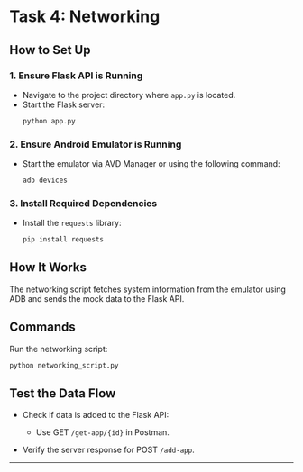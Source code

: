 # Task 4: Networking

## How to Set Up

### 1. Ensure Flask API is Running
- Navigate to the project directory where `app.py` is located.
- Start the Flask server:
  ```bash
  python app.py
  ```

### 2. Ensure Android Emulator is Running
- Start the emulator via AVD Manager or using the following command:
  ```bash
  adb devices
  ```

### 3. Install Required Dependencies
- Install the `requests` library:
  ```bash
  pip install requests
  ```

## How It Works

The networking script fetches system information from the emulator using ADB and sends the mock data to the Flask API.

## Commands

Run the networking script:
```bash
python networking_script.py
```

## Test the Data Flow

- Check if data is added to the Flask API:
  - Use GET `/get-app/{id}` in Postman.

- Verify the server response for POST `/add-app`.

---